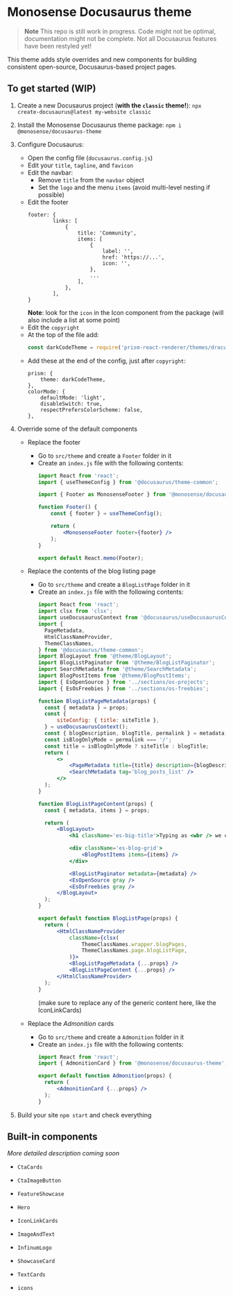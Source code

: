 # Monosense Docusaurus theme

> **Note**
> This repo is still work in progress. Code might not be optimal, documentation might not be complete. Not all Docusaurus features have been restyled yet!

This theme adds style overrides and new components for building consistent open-source, Docusaurus-based project pages.


## To get started (WIP)
1. Create a new Docusaurus project (**with the `classic` theme!**):
   `npx create-docusaurus@latest my-website classic`

2. Install the Monosense Docusaurus theme package:
   `npm i @monosense/docusaurus-theme`

3. Configure Docusaurus:
   - Open the config file (`docusaurus.config.js`)
   - Edit your `title`, `tagline`, and `favicon`
   - Edit the navbar:
     - Remove `title` from the `navbar` object
     - Set the `logo` and the menu `items` (avoid multi-level nesting if possible)
   - Edit the footer
      ```
      footer: {
              links: [
                  {
                      title: 'Community',
                      items: [
                          {
                              label: '',
                              href: 'https://...',
                              icon: '',
                          },
                          ...
                      ],
                  },
              ],
      }
      ```
      **Note**: look for the `icon` in the Icon component from the package (will also include a list at some point)
   - Edit the `copyright`
   - At the top of the file add:
     ```js
     const darkCodeTheme = require('prism-react-renderer/themes/dracula');
     ```
   - Add these at the end of the config, just after `copyright`:
        ```
        prism: {
        	theme: darkCodeTheme,
        },
        colorMode: {
        	defaultMode: 'light',
        	disableSwitch: true,
        	respectPrefersColorScheme: false,
        },
        ```

4. Override some of the default components
   - Replace the footer
     - Go to `src/theme` and create a `Footer` folder in it
     - Create an `index.js` file with the following contents:
        ```jsx
        import React from 'react';
        import { useThemeConfig } from '@docusaurus/theme-common';

        import { Footer as MonosenseFooter } from '@monosense/docusaurus-theme';

        function Footer() {
        	const { footer } = useThemeConfig();

        	return (
        		<MonosenseFooter footer={footer} />
        	);
        }

        export default React.memo(Footer);
        ```

   - Replace the contents of the blog listing page
     - Go to `src/theme` and create a `BlogListPage` folder in it
     - Create an `index.js` file with the following contents:
          ```jsx
          import React from 'react';
          import clsx from 'clsx';
          import useDocusaurusContext from '@docusaurus/useDocusaurusContext';
          import {
          	PageMetadata,
          	HtmlClassNameProvider,
          	ThemeClassNames,
          } from '@docusaurus/theme-common';
          import BlogLayout from '@theme/BlogLayout';
          import BlogListPaginator from '@theme/BlogListPaginator';
          import SearchMetadata from '@theme/SearchMetadata';
          import BlogPostItems from '@theme/BlogPostItems';
          import { EsOpenSource } from '../sections/os-projects';
          import { EsOsFreebies } from '../sections/os-freebies';

          function BlogListPageMetadata(props) {
          	const { metadata } = props;
          	const {
          		siteConfig: { title: siteTitle },
          	} = useDocusaurusContext();
          	const { blogDescription, blogTitle, permalink } = metadata;
          	const isBlogOnlyMode = permalink === '/';
          	const title = isBlogOnlyMode ? siteTitle : blogTitle;
          	return (
          		<>
          			<PageMetadata title={title} description={blogDescription} />
          			<SearchMetadata tag='blog_posts_list' />
          		</>
          	);
          }

          function BlogListPageContent(props) {
          	const { metadata, items } = props;

          	return (
          		<BlogLayout>
          			<h1 className='es-big-title'>Typing as <wbr /> we code</h1>

          			<div className='es-blog-grid'>
          				<BlogPostItems items={items} />
          			</div>

          			<BlogListPaginator metadata={metadata} />
          			<EsOpenSource gray />
          			<EsOsFreebies gray />
          		</BlogLayout>
          	);
          }

          export default function BlogListPage(props) {
          	return (
          		<HtmlClassNameProvider
          			className={clsx(
          				ThemeClassNames.wrapper.blogPages,
          				ThemeClassNames.page.blogListPage,
          			)}>
          			<BlogListPageMetadata {...props} />
          			<BlogListPageContent {...props} />
          		</HtmlClassNameProvider>
          	);
          }
          ```
          (make sure to replace any of the generic content here, like the IconLinkCards)

   - Replace the _Admonition_ cards
     - Go to `src/theme` and create a `Admonition` folder in it
     - Create an `index.js` file with the following contents:
          ```jsx
          import React from 'react';
          import { AdmonitionCard } from '@monosense/docusaurus-theme';

          export default function Admonition(props) {
          	return (
          		<AdmonitionCard {...props} />
          	);
          }
          ```

5. Build your site `npm start` and check everything

## Built-in components
_More detailed description coming soon_

- `CtaCards`
- `CtaImageButton`
- `FeatureShowcase`
- `Hero`
- `IconLinkCards`
- `ImageAndText`
- `InfinumLogo`
- `ShowcaseCard`
- `TextCards`

- `icons`
